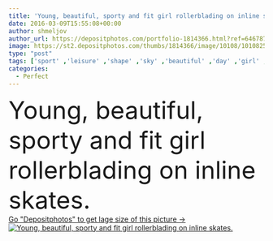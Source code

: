 ```yaml
---
title: 'Young, beautiful, sporty and fit girl rollerblading on inline skates'
date: 2016-03-09T15:55:08+00:00
author: shmeljov
author_url: https://depositphotos.com/portfolio-1814366.html?ref=64678756
image: https://st2.depositphotos.com/thumbs/1814366/image/10108/101082592/api_thumb_450.jpg?forcejpeg=true
type: "post"
tags: ['sport' ,'leisure' ,'shape' ,'sky' ,'beautiful' ,'day' ,'girl' ,'female' ,'summer' ,'people' ,'outdoor' ,'caucasian' ,'health' ,'healthy' ,'city' ,'active' ,'woman' ,'lifestyle' ,'weight' ,'body' ,'inline' ,'skating' ,'skates' ,'belly' ,'fat' ,'fit' ,'fitness' ,'exercise' ,'roller' ,'headphones' ,'extreme' ,'sexy' ,'wear' ,'perfect' ,'athlete' ,'training' ,'move' ,'slim' ,'athletic' ,'muscular' ,'workout' ,'rolling' ,'muscles' ,'slender' ,'lose' ,'sporty' ,'sportswear' ,'roller skates' ,'tracksuit' ]
categories: 
  - Perfect
---
```

<div aling="center">
            <font size="60"> Young, beautiful, sporty and fit girl rollerblading on inline skates.</font>   
</div>
<div>
    <a href='https://st2.depositphotos.com/thumbs/1814366/image/10108/101082592/api_thumb_450.jpg?forcejpeg=true?ref=64678756' target=_blank > Go "Depositphotos" to get lage size of this picture ->
        <img href='https://st2.depositphotos.com/thumbs/1814366/image/10108/101082592/api_thumb_450.jpg?forcejpeg=true?ref=64678756' src='https://st2.depositphotos.com/1814366/10108/i/950/depositphotos_101082592-stock-photo-young-beautiful-sporty-and-fit.jpg?forcejpeg=true' alt='Young, beautiful, sporty and fit girl rollerblading on inline skates.' >
    </a>
</div>

